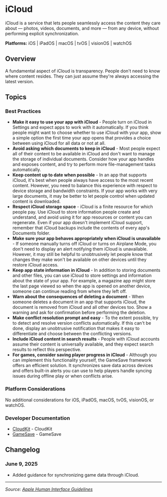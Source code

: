 # iCloud

iCloud is a service that lets people seamlessly access the content they care about — photos, videos, documents, and more — from any device, without performing explicit synchronization.

**Platforms:** iOS | iPadOS | macOS | tvOS | visionOS | watchOS

## Overview

A fundamental aspect of iCloud is transparency. People don't need to know where content resides. They can just assume they're always accessing the latest version.

## Topics

### Best Practices

- **Make it easy to use your app with iCloud** - People turn on iCloud in Settings and expect apps to work with it automatically. If you think people might want to choose whether to use iCloud with your app, show a simple option the first time your app opens that provides a choice between using iCloud for all data or not at all.
- **Avoid asking which documents to keep in iCloud** - Most people expect all of their content to be available in iCloud and don't want to manage the storage of individual documents. Consider how your app handles and exposes content, and try to perform more file-management tasks automatically.
- **Keep content up to date when possible** - In an app that supports iCloud, it's best when people always have access to the most recent content. However, you need to balance this experience with respect to device storage and bandwidth constraints. If your app works with very large documents, it may be better to let people control when updated content is downloaded.
- **Respect iCloud storage space** - iCloud is a finite resource for which people pay. Use iCloud to store information people create and understand, and avoid using it for app resources or content you can regenerate. Even if your app doesn't implement iCloud support, remember that iCloud backups include the contents of every app's Documents folder.
- **Make sure your app behaves appropriately when iCloud is unavailable** - If someone manually turns off iCloud or turns on Airplane Mode, you don't need to display an alert notifying them iCloud is unavailable. However, it may still be helpful to unobtrusively let people know that changes they make won't be available on other devices until they restore iCloud access.
- **Keep app state information in iCloud** - In addition to storing documents and other files, you can use iCloud to store settings and information about the state of your app. For example, a magazine app might store the last page viewed so when the app is opened on another device, someone can continue reading from where they left off.
- **Warn about the consequences of deleting a document** - When someone deletes a document in an app that supports iCloud, the document is removed from iCloud and all other devices too. Show a warning and ask for confirmation before performing the deletion.
- **Make conflict resolution prompt and easy** - To the extent possible, try to detect and resolve version conflicts automatically. If this can't be done, display an unobtrusive notification that makes it easy to differentiate and choose between the conflicting versions.
- **Include iCloud content in search results** - People with iCloud accounts assume their content is universally available, and they expect search results to reflect this perspective.
- **For games, consider saving player progress in iCloud** - Although you can implement this functionality yourself, the GameSave framework offers an efficient solution. It synchronizes save data across devices and offers built-in alerts you can use to help players handle syncing issues during offline play or when conflicts arise.

### Platform Considerations

No additional considerations for iOS, iPadOS, macOS, tvOS, visionOS, or watchOS.

### Developer Documentation

- [CloudKit](https://developer.apple.com/documentation/cloudkit) - CloudKit
- [GameSave](https://developer.apple.com/documentation/gamesave) - GameSave

## Changelog

### June 9, 2025
- Added guidance for synchronizing game data through iCloud.

---

*Source: [Apple Human Interface Guidelines](https://developer.apple.com/design/human-interface-guidelines/icloud)*